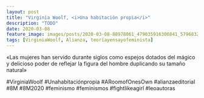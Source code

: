 ```yaml
---
layout: post
title: "Virginia Woolf, <i>Una habitación propia</i>"
description: "TODO"
date: 2020-03-08
feature_image: images/posts/2020-03-08-88978061_479035916306841_5796832840816060169_n_17856995812798076.jpg
tags: [VirginiaWoolf, Alianza, teoríayensayofeminista]
---
```


«Las mujeres han servido durante siglos como espejos dotados del mágico y delicioso poder de reflejar la figura del hombre duplicando su tamaño natural»
<!--more-->

#VirginiaWoolf #Unahabitaciónpropia #ARoomofOnesOwn #alianzaeditorial #8M #8M2020 #feminismo #feminismos #fightlikeagirl #leoautoras


